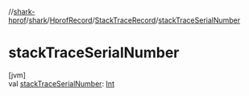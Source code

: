//[shark-hprof](../../../../index.md)/[shark](../../index.md)/[HprofRecord](../index.md)/[StackTraceRecord](index.md)/[stackTraceSerialNumber](stack-trace-serial-number.md)

# stackTraceSerialNumber

[jvm]\
val [stackTraceSerialNumber](stack-trace-serial-number.md): [Int](https://kotlinlang.org/api/latest/jvm/stdlib/kotlin/-int/index.html)
